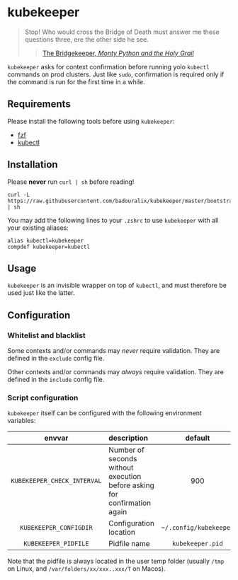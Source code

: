 # kubekeeper

> Stop! Who would cross the Bridge of Death must answer me these questions three, ere the other side he see.
>
>> [The Bridgekeeper, _Monty Python and the Holy Grail_](https://www.youtube.com/watch?v=pWS8Mg-JWSg)

`kubekeeper` asks for context confirmation before running yolo `kubectl` commands on prod clusters. Just like `sudo`,
confirmation is required only if the command is run for the first time in a while.

## Requirements

Please install the following tools before using `kubekeeper`:

- [fzf](https://github.com/junegunn/fzf)
- [kubectl](https://kubernetes.io/docs/tasks/tools/install-kubectl/)

## Installation

Please **never** run `curl | sh` before reading!

```shell
curl -L https://raw.githubusercontent.com/badouralix/kubekeeper/master/bootstrap.sh | sh
```

You may add the following lines to your `.zshrc` to use `kubekeeper` with all your existing aliases:

```shell
alias kubectl=kubekeeper
compdef kubekeeper=kubectl
```

## Usage

`kubekeeper` is an invisible wrapper on top of `kubectl`, and must therefore be used just like the latter.

## Configuration

### Whitelist and blacklist

Some contexts and/or commands may _never_ require validation. They are defined in the `exclude` config file.

Other contexts and/or commands may _always_ require validation. They are defined in the `include` config file.

### Script configuration

`kubekeeper` itself can be configured with the following environment variables:

| envvar | description | default |
|:------:|:----------- |:-------:|
| `KUBEKEEPER_CHECK_INTERVAL` | Number of seconds without execution before asking for confirmation again | 900 |
| `KUBEKEEPER_CONFIGDIR` | Configuration location | `~/.config/kubekeeper` |
| `KUBEKEEPER_PIDFILE` | Pidfile name | `kubekeeper.pid` |

Note that the pidfile is always located in the user temp folder (usually `/tmp` on Linux, and
`/var/folders/xx/xxx..xxx/T` on Macos).
